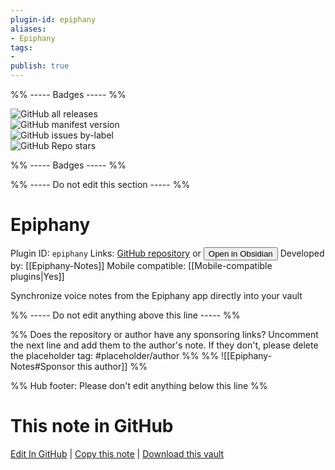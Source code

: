 ```yaml
---
plugin-id: epiphany
aliases:
- Epiphany
tags: 
- 
publish: true
---
```


%% ----- Badges ----- %%

![GitHub all releases](https://img.shields.io/github/downloads/Epiphany-Notes/epiphany-obsidian-plugin/total?color=573E7A&logo=github&style=for-the-badge)   
![GitHub manifest version](https://img.shields.io/github/manifest-json/v/Epiphany-Notes/epiphany-obsidian-plugin?color=573E7A&logo=github&style=for-the-badge)   
![GitHub issues by-label](https://img.shields.io/github/issues/Epiphany-Notes/epiphany-obsidian-plugin/help%20wanted?color=573E7A&logo=github&style=for-the-badge)   
![GitHub Repo stars](https://img.shields.io/github/stars/Epiphany-Notes/epiphany-obsidian-plugin?color=573E7A&logo=github&style=for-the-badge)

%% ----- Badges ----- %%

%% ----- Do not edit this section ----- %%

# Epiphany

Plugin ID: `epiphany`
Links: [GitHub repository](https://github.com/Epiphany-Notes/epiphany-obsidian-plugin) or [<button id=HH>Open in Obsidian</button>](obsidian://show-plugin?id=epiphany)
Developed by: [[Epiphany-Notes]]
Mobile compatible: [[Mobile-compatible plugins|Yes]]

Synchronize voice notes from the Epiphany app directly into your vault

%% ----- Do not edit anything above this line ----- %% 

%% Does the repository or author have any sponsoring links? Uncomment the next line and add them to the author's note. If they don't, please delete the placeholder tag: #placeholder/author %%
%% ![[Epiphany-Notes#Sponsor this author]] %%

%% Hub footer: Please don't edit anything below this line %%

# This note in GitHub

<span class="git-footer">[Edit In GitHub](https://github.dev/obsidian-community/obsidian-hub/blob/main/02%20-%20Community%20Expansions/02.05%20All%20Community%20Expansions/Plugins/epiphany.md "git-hub-edit-note") | [Copy this note](https://raw.githubusercontent.com/obsidian-community/obsidian-hub/main/02%20-%20Community%20Expansions/02.05%20All%20Community%20Expansions/Plugins/epiphany.md "git-hub-copy-note") | [Download this vault](https://github.com/obsidian-community/obsidian-hub/archive/refs/heads/main.zip "git-hub-download-vault") </span>
